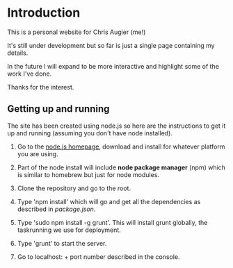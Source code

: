 Introduction
============

This is a personal website for Chris Augier (me!)

It's still under development but so far is just a single page containing my details.

In the future I will expand to be more interactive and highlight some of the work I've done.

Thanks for the interest.

Getting up and running
----------------------

The site has been created using node.js so here are the instructions to get it up and running (assuming you don't have node installed).

1. Go to the [node.js homepage](http://nodejs.org/), download and install for whatever platform you are using.

2. Part of the node install will include **node package manager** (npm) which is similar to homebrew but just for node modules.

3. Clone the repository and go to the root.

4. Type 'npm install' which will go and get all the dependencies as described in _package.json_.

5. Type 'sudo npm install -g grunt'. This will install grunt globally, the taskrunning we use for deployment.

6. Type 'grunt' to start the server.

7. Go to localhost: + port number described in the console.
